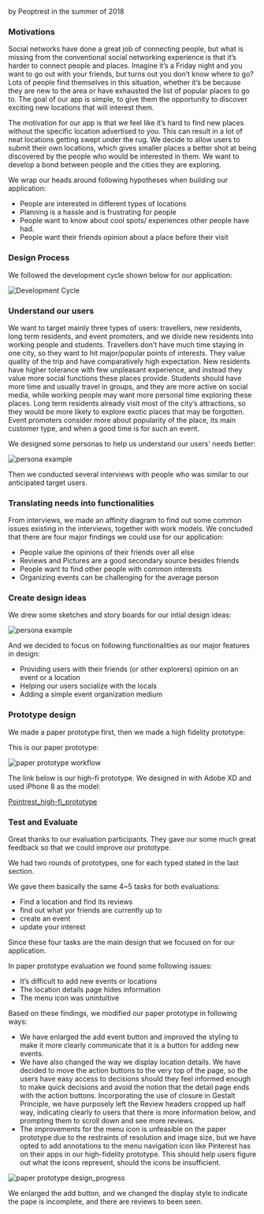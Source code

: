 by Peoptrest in the summer of 2018

### Motivations

Social networks have done a great job of connecting people, but what is missing from the conventional social networking experience is that it’s harder to connect people and places. Imagine it’s a Friday night and you want to go out with your friends, but turns out you don’t know where to go? Lots of people find themselves in this situation, whether it’s be because they are new to the area or have exhausted the list of popular places to go to. The goal of our app is simple, to give them the opportunity to discover exciting new locations that will interest them.

The motivation for our app is that we feel like it’s hard to find new places without the specific location advertised to you. This can result in a lot of neat locations getting swept under the rug. We decide to allow users to submit their own locations, which gives smaller places a better shot at being discovered by the people who would be interested in them. We want to develop a bond between people and the cities they are exploring.

We wrap our heads around following hypotheses when building our application:
* People are interested in different types of locations
* Planning is a hassle and is frustrating for people
* People want to know about cool spots/ experiences other people have had.
* People want their friends opinion about a place before their visit

### Design Process

We followed the development cycle shown below for our application:

![Development Cycle](/images/dc.png)

### Understand our users

We want to target mainly three types of users: travellers, new residents, long term residents, and event promoters, and we divide new residents into working people and students. Travellers don’t have much time staying in one city, so they want to hit major/popular points of interests. They value quality of the trip and have comparatively high expectation. New residents have higher tolerance with few unpleasant experience, and instead they value more social functions these places provide. Students should have more time and usually travel in groups, and
they are more active on social media, while working people may want more personal time exploring these places. Long term residents already visit most of the city’s attractions, so they would be more likely to explore exotic places that may be forgotten. Event promoters consider more about popularity of the place, its main customer type, and when a good time is for such an event.

We designed some personas to help us understand our users' needs better:

![persona example](/images/personas.png)

Then we conducted several interviews with people who was similar to our anticipated target users.

### Translating needs into functionalities

From interviews, we made an affinity diagram to find out some common issues existing in the interviews, together with work models. We concluded that there are four major findings we could use for our application:

* People value the opinions of their friends over all else
* Reviews and Pictures are a good secondary source besides friends
* People want to find other people with common interests
* Organizing events can be challenging for the average person

### Create design ideas

We drew some sketches and story boards for our intial design ideas:

![persona example](/images/user_story.png)

And we decided to focus on following functionalities as our major features in design:

* Providing users with their friends (or other explorers) opinion on an event or a location
* Helping our users socialize with the locals
* Adding a simple event organization medium

### Prototype design

We made a paper prototype first, then we made a high fidelity prototype:

This is our paper prototype:

![paper prototype workflow](/images/paper_prototype.png)

The link below is our high-fi prototype. We designed in with Adobe XD and used iPhone 8 as the model:

[Pointrest_high-fi_prototype](/peoptrest.xd)

### Test and Evaluate

Great thanks to our evaluation participants. They gave our some much great feedback so that we could improve our prototype.

We had two rounds of prototypes, one for each typed stated in the last section.

We gave them basically the same 4~5 tasks for both evaluations:

* Find a location and find its reviews
* find out what yor friends are currently up to
* create an event
* update your interest

Since these four tasks are the main design that we focused on for our application.

In paper prototype evaluation we found some following issues:

* It’s difficult to add new events or locations
* The location details page hides information
* The menu icon was unintuitive

Based on these findings, we modified our paper prototype in following ways:
* We have enlarged the add event button and improved the styling to make it more clearly communicate that it is a button for adding new events. 
* We have also changed the way we display location details. We have decided to move the action buttons to the very top of the page, so the users have easy access to decisions should they feel informed enough to make quick decisions and avoid the notion that the detail page ends with the action buttons. Incorporating the use of closure in Gestalt Principle, we have purposely left the Review headers cropped up half way, indicating clearly to users that there is more information below, and prompting them to scroll down and see more reviews.
* The improvements for the menu icon is unfeasible on the paper prototype due to the restraints of resolution and image size, but we have opted to add annotations to the menu navigation icon like Pinterest has on their apps in our high-fidelity prototype. This should help users figure out what the icons represent, should the icons be insufficient.

![paper prototype design_progress](/images/pp_changes.png)

We enlarged the add button, and we changed the display style to indicate the pape is incomplete, and there are reviews to been seen.
